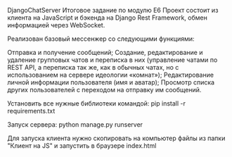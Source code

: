 DjangoChatServer
Итоговое задание по модулю Е6
Проект состоит из клиента на JavaScript и бэкенда на Django Rest Framework, обмен информацией через WebSocket.

Реализован базовый мессенжер со следующими функциями:

Отправка и получение сообщений;
Создание, редактирование и удаление групповых чатов и переписка в них (управление чатами по REST API,
а переписка так же, как в обычных чатах, но с использованием на сервере идеологии «комнат»);
Редактирование личной информации пользователя (имя и аватар);
Просмотр списка других пользователей с переходом на отправку им сообщений.

Установить все нужные библиотеки командой:
pip install -r requirements.txt

Запуск сервера:
python manage.py runserver


Для запуска клиента нужно скопировать на компьютер файлы из папки "Клиент на JS"
и запустить в браузере index.html
